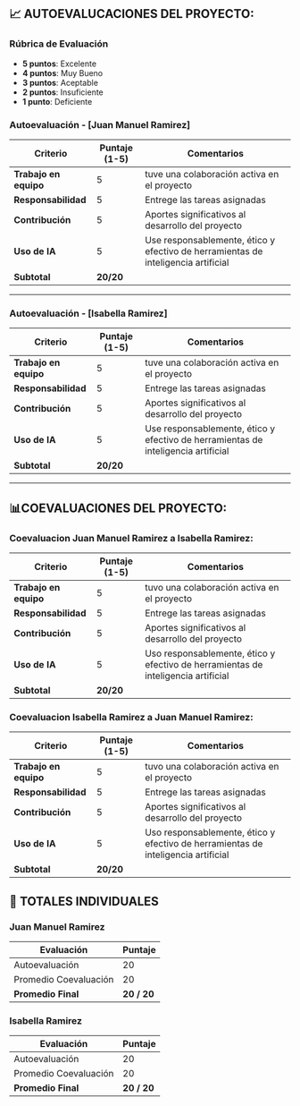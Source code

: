 ## 📈 AUTOEVALUCACIONES DEL PROYECTO:

###  Rúbrica de Evaluación
 - **5 puntos**: Excelente 
 - **4 puntos**: Muy Bueno 
 - **3 puntos**: Aceptable 
 - **2 puntos**: Insuficiente
 - **1 punto**: Deficiente 

### Autoevaluación - [Juan Manuel Ramirez]

| Criterio                     | Puntaje (1-5) | Comentarios |
|------------------------------|---------------|-------------|
| **Trabajo en equipo**   | 5             |  tuve una colaboración activa en el proyecto  |
| **Responsabilidad**          | 5             | Entrege las tareas asignadas |
| **Contribución**     | 5            | Aportes significativos al desarrollo del proyecto |
| **Uso de IA**       | 5             | Use responsablemente, ético y efectivo de herramientas de inteligencia artificial |
| **Subtotal**                | **20/20**     |             |

---
### Autoevaluación - [Isabella Ramirez]

| Criterio                     | Puntaje (1-5) | Comentarios |
|------------------------------|---------------|-------------|
| **Trabajo en equipo**   | 5             |  tuve una colaboración activa en el proyecto  |
| **Responsabilidad**          | 5             | Entrege las tareas asignadas |
| **Contribución**     | 5            | Aportes significativos al desarrollo del proyecto |
| **Uso de IA**       | 5             | Use responsablemente, ético y efectivo de herramientas de inteligencia artificial |
| **Subtotal**                | **20/20**     |             |

---

##  📊COEVALUACIONES DEL PROYECTO:

### Coevaluacion Juan Manuel Ramirez a Isabella Ramirez:

| Criterio                     | Puntaje (1-5) | Comentarios |
|------------------------------|---------------|-------------|
| **Trabajo en equipo**   | 5             |  tuvo una colaboración activa en el proyecto  |
| **Responsabilidad**          | 5             | Entrege las tareas asignadas |
| **Contribución**     | 5            | Aportes significativos al desarrollo del proyecto |
| **Uso de IA**       | 5             | Uso responsablemente, ético y efectivo de herramientas de inteligencia artificial |
| **Subtotal**                | **20/20**     |             |

### Coevaluacion Isabella Ramirez a Juan Manuel Ramirez:

| Criterio                     | Puntaje (1-5) | Comentarios |
|------------------------------|---------------|-------------|
| **Trabajo en equipo**   | 5             |  tuvo una colaboración activa en el proyecto  |
| **Responsabilidad**          | 5             | Entrege las tareas asignadas |
| **Contribución**     | 5            | Aportes significativos al desarrollo del proyecto |
| **Uso de IA**       | 5             | Uso responsablemente, ético y efectivo de herramientas de inteligencia artificial |
| **Subtotal**                | **20/20**     |             |

## 🎯 TOTALES INDIVIDUALES 

### Juan Manuel Ramirez

| Evaluación       | Puntaje |
|------------------|---------|
| Autoevaluación   | 20      |
| Promedio Coevaluación | 20    |
| **Promedio Final**     | **20 / 20** |

### Isabella  Ramirez

| Evaluación       | Puntaje |
|------------------|---------|
| Autoevaluación   | 20      |
| Promedio Coevaluación | 20    |
| **Promedio Final**     | **20 / 20** |

